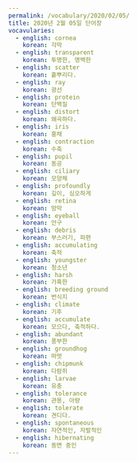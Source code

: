 ```yaml
---
permalink: /vocabulary/2020/02/05/
title: 2020년 2월 05일 단어장
vocavularies:
  - english: cornea
    korean: 각막
  - english: transparent
    korean: 투명한, 명백한
  - english: scatter
    korean: 흩뿌리다.
  - english: ray
    korean: 광선
  - english: protein
    korean: 단백질
  - english: distort
    korean: 왜곡하다.
  - english: iris
    korean: 홍채
  - english: contraction
    korean: 수축
  - english: pupil
    korean: 동공
  - english: ciliary
    korean: 모양체
  - english: profoundly
    korean: 깊이, 심오하게
  - english: retina
    korean: 망막
  - english: eyeball
    korean: 안구
  - english: debris
    korean: 부스러기, 파편
  - english: accumulating
    korean: 축적
  - english: youngster
    korean: 청소년
  - english: harsh
    korean: 가혹한
  - english: breeding ground
    korean: 번식지
  - english: climate
    korean: 기후
  - english: accumulate
    korean: 모으다, 축적하다.
  - english: abundant
    korean: 풍부한
  - english: groundhog
    korean: 마멋
  - english: chipmunk
    korean: 다람쥐
  - english: larvae
    korean: 유충
  - english: tolerance
    korean: 관용, 아량
  - english: tolerate
    korean: 견디다.
  - english: spontaneous
    korean: 자연적인, 자발적인
  - english: hibernating
    korean: 동면 중인
---
```

